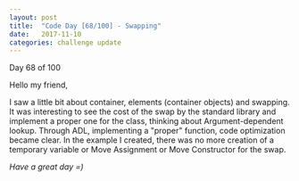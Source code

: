 ```yaml
---
layout: post
title:  "Code Day [68/100] - Swapping"
date:   2017-11-10
categories: challenge update
---
```


Day 68 of 100

Hello my friend,

I saw a little bit about container, elements (container objects) and swapping. It was interesting to see the cost of the swap by the standard library and implement a proper one for the class, thinking about Argument-dependent lookup. Through ADL, implementing a "proper" function, code optimization became clear. In the example I created, there was no more creation of a temporary variable or Move Assignment or Move Constructor for the swap.

_Have a great day =)_